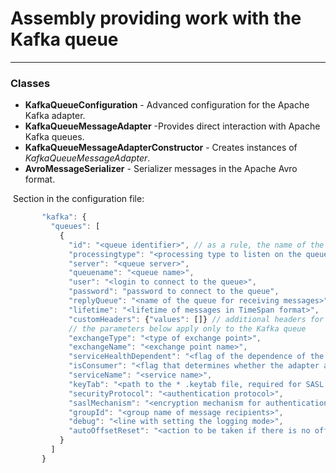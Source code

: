 # Assembly providing work with the Kafka queue
___
### Classes
* **KafkaQueueConfiguration** - Advanced configuration for the Apache Kafka adapter.
* **KafkaQueueMessageAdapter** -Provides direct interaction with Apache Kafka queues.
* **KafkaQueueMessageAdapterConstructor** - Creates instances of _KafkaQueueMessageAdapter_.
* **AvroMessageSerializer** - Serializer messages in the Apache Avro format.

 Section in the configuration file:

```javascript
       "kafka": {
         "queues": [
           {
             "id": "<queue identifier>", // as a rule, the name of the queue is indicated
             "processingtype": "<processing type to listen on the queue>", // one of the values ​​of MessageProcessingType
             "server": "<queue server>",
             "queuename": "<queue name>",
             "user": "<login to connect to the queue>",
             "password": "password to connect to the queue",
             "replyQueue": "<name of the queue for receiving messages>",
             "lifetime": "<lifetime of messages in TimeSpan format>",
             "customHeaders": {"values": []} // additional headers for working with queues
             // the parameters below apply only to the Kafka queue
             "exchangeType": "<type of exchange point>",
             "exchangeName": "<exchange point name>",
             "serviceHealthDependent": "<flag of the dependence of the subscription to the queue on the state of the service obtained as a result of the diagnostic call true | false>",
             "isConsumer": "<flag that determines whether the adapter accepts or sends true | false>",
             "serviceName": "<service name>",
             "keyTab": "<path to the * .keytab file, required for SASL authentication on unix-based servers>",
             "securityProtocol": "<authentication protocol>",
             "saslMechanism": "<encryption mechanism for authentication protocol>",
             "groupId": "<group name of message recipients>",
             "debug": "<line with setting the logging mode>",
             "autoOffsetReset": "<action to be taken if there is no offset in the store or it is out of range>"
           }
         ]
       }
```       

